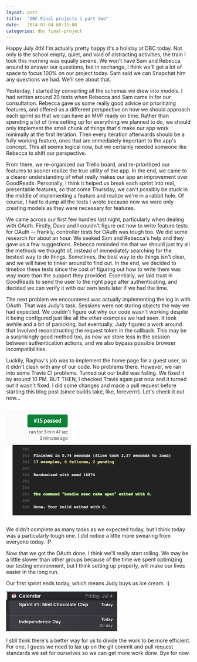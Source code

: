 ```yaml
---
layout: post
title:  "DBC Final projects | part two"
date:   2014-07-04 08:15:00
categories: dbc final-project
---
```


Happy July 4th! I'm actually pretty happy it's a holiday at DBC today. Not only is the school empty, quiet, and void of distracting activities, the train I took this morning was equally serene. We won't have Sam and Rebecca around to answer our questions, but in exchange, I think we'll get a lot of space to focus 100% on our project today. Sam said we can Snapchat him any questions we had. We'll see about that.

Yesterday, I started by converting all the schemas we drew into models. I had written around 20 tests when Rebecca and Sam came in for our consultation. Rebecca gave us some really good advice on prioritizing features, and offered us a different perspective on how we should approach each sprint so that we can have an MVP ready on time. Rather than spending a lot of time setting up for everything we planned to do, we should only implement the small chunk of things that'd make our app work minimally at the first iteration. Then every iteration afterwards should be a fully working feature, ones that are immediately important to the app's concept. This all seems logical now, but we certainly needed someone like Rebecca to shift our perspective.

From there, we re-organized our Trello board, and re-prioritized our features to sooner realize the true utility of the app. In the end, we came to a clearer understanding of what really makes our app an improvement over GoodReads. Personally, I think it helped us break each sprint into real, presentable features, so that come Thursday, we can't possibly be stuck in the middle of implementing a feature and realize we're in a rabbit hole. Of course, I had to dump all the tests I wrote because now we were only creating models as they were necessary for features. 

We came across our first few hurdles last night, particularly when dealing with OAuth. Firstly, Dave and I couldn't figure out how to write feature tests for OAuth -- frankly, controller tests for OAuth was tough too. We did some research for about an hour. We seeked Sam and Rebecca's help and they gave us a few suggestions. Rebecca reminded me that we should just try all the methods we thought of, instead of immediately searching for the bestest way to do things. Sometimes, the best way to do things isn't clear, and we will have to tinker around to find out. In the end, we decided to timebox these tests since the cost of figuring out how to write them was way more than the support they provided. Essentially, we laid trust in GoodReads to send the user to the right page after authenticating, and decided we can verify it with our own tests later if we had the time.

The next problem we encountered was actually implementing the log in with OAuth. That was Judy's task. Sessions were not storing objects the way we had expected. We couldn't figure out why our code wasn't working despite it being configured just like all the other examples we had seen. It took awhile and a bit of panicking, but eventually, Judy figured a work around that involved reconstructing the request token in the callback. This may be a surprisingly good method too, as now we store less in the session between authentication actions, and we also bypass possible browser incompatibilities.

Luckily, Raghav's job was to implement the home page for a guest user, so it didn't clash with any of our code. No problems there. However, we ran into some Travis CI problems. Turned out our build was failing. We fixed it by around 10 PM. BUT THEN, I checked Travis again just now and it turned out it wasn't fixed. I did some changes and made a pull request before starting this blog post (since builds take, like, foreverrr). Let's check it out now...

![passedtravis](/assets/passedtravis.png)
![17tests](/assets/17tests.png)

We didn't complete as many tasks as we expected today, but I think today was a particularly tough one. I did notice a little more swearing from everyone today. :P 

Now that we got the OAuth done, I think we'll really start rolling. We may be a little slower than other groups because of the time we spent optimizing our testing environment, but I think setting up properly, will make our lives easier in the long run.

Our first sprint ends today, which means Judy buys us ice cream. :) 

![sprint1calendar](/assets/sprint1calendar.png)

I still think there's a better way for us to divide the work to be more efficient. For one, I guess we need to lax up on the git commit and pull request standards we set for ourselves so we can get more work done. Bye for now.